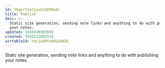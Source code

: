 ```yaml
---
id: YbqerTsaloyxScGIkWu6r
title: Publish
desc: >-
  Static site generation, sending note links and anything to do with publishing
  your notes.
updated: 1638340383656
created: 1631512882518
airtableId: recjakOtXmNySHA3L
---
```


Static site generation, sending note links and anything to do with publishing your notes.
